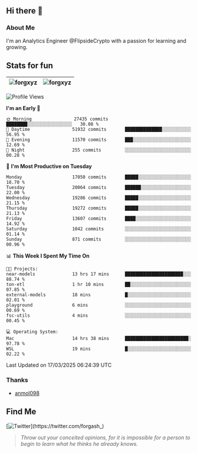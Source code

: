 ## Hi there 👋

### About Me

I'm an Analytics Engineer @FlipsideCrypto with a passion for learning and growing.
  
## Stats for fun

| <img align="center" src="https://github-readme-streak-stats.herokuapp.com/?user=forgxyz&theme=tokyonight" alt="forgxyz" /> | <img align="center" src="https://github-readme-stats.vercel.app/api?username=forgxyz&theme=tokyonight&show_icons=true" alt="forgxyz" /> |
| ------------- |------------- |


<!--START_SECTION:waka-->
![Profile Views](http://img.shields.io/badge/Profile%20Views-1-blue)

**I'm an Early 🐤** 

```text
🌞 Morning                27435 commits       ████████░░░░░░░░░░░░░░░░░   30.08 % 
🌆 Daytime                51932 commits       ██████████████░░░░░░░░░░░   56.95 % 
🌃 Evening                11570 commits       ███░░░░░░░░░░░░░░░░░░░░░░   12.69 % 
🌙 Night                  255 commits         ░░░░░░░░░░░░░░░░░░░░░░░░░   00.28 % 
```
📅 **I'm Most Productive on Tuesday** 

```text
Monday                   17050 commits       █████░░░░░░░░░░░░░░░░░░░░   18.70 % 
Tuesday                  20064 commits       ██████░░░░░░░░░░░░░░░░░░░   22.00 % 
Wednesday                19286 commits       █████░░░░░░░░░░░░░░░░░░░░   21.15 % 
Thursday                 19272 commits       █████░░░░░░░░░░░░░░░░░░░░   21.13 % 
Friday                   13607 commits       ████░░░░░░░░░░░░░░░░░░░░░   14.92 % 
Saturday                 1042 commits        ░░░░░░░░░░░░░░░░░░░░░░░░░   01.14 % 
Sunday                   871 commits         ░░░░░░░░░░░░░░░░░░░░░░░░░   00.96 % 
```


📊 **This Week I Spent My Time On** 

```text
🐱‍💻 Projects: 
near-models              13 hrs 17 mins      ██████████████████████░░░   88.74 % 
ton-etl                  1 hr 10 mins        ██░░░░░░░░░░░░░░░░░░░░░░░   07.85 % 
external-models          18 mins             █░░░░░░░░░░░░░░░░░░░░░░░░   02.01 % 
playground               6 mins              ░░░░░░░░░░░░░░░░░░░░░░░░░   00.69 % 
fsc-utils                4 mins              ░░░░░░░░░░░░░░░░░░░░░░░░░   00.45 % 

💻 Operating System: 
Mac                      14 hrs 38 mins      ████████████████████████░   97.78 % 
WSL                      19 mins             █░░░░░░░░░░░░░░░░░░░░░░░░   02.22 % 
```


 Last Updated on 17/03/2025 06:24:39 UTC
<!--END_SECTION:waka-->

### Thanks
 - [anmol098](https://github.com/anmol098/waka-readme-stats/)
  
## Find Me
[![Twitter](https://img.shields.io/twitter/url/https/twitter.com/forgash_.svg?style=social&label=Follow%20%40forgash_)](https://twitter.com/forgash_)


> *Throw out your conceited opinions, for it is impossible for a person to begin to learn what he thinks he already knows.* 
